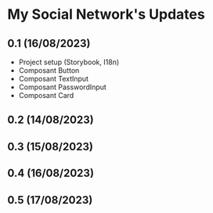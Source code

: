 # My Social Network's Updates

## 0.1 (16/08/2023)
- Project setup (Storybook, I18n)
- Composant Button
- Composant TextInput
- Composant PasswordInput
- Composant Card

## 0.2 (14/08/2023)

## 0.3 (15/08/2023)

## 0.4 (16/08/2023)

## 0.5 (17/08/2023)
